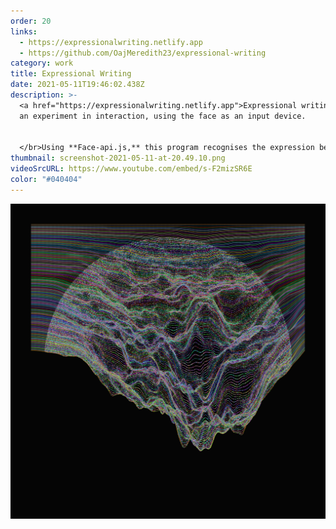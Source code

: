 ```yaml
---
order: 20
links:
  - https://expressionalwriting.netlify.app
  - https://github.com/OajMeredith23/expressional-writing
category: work
title: Expressional Writing
date: 2021-05-11T19:46:02.438Z
description: >-
  <a href="https://expressionalwriting.netlify.app">Expressional writing</a> is
  an experiment in interaction, using the face as an input device. 


  </br>Using **Face-api.js,** this program recognises the expression being made by the user in front of their computer and uses the detected expression, their estimated age, and gender to write out a story unique.
thumbnail: screenshot-2021-05-11-at-20.49.10.png
videoSrcURL: https://www.youtube.com/embed/s-F2mizSR6E
color: "#040404"
---
```

![](sketch-32-.png)